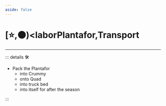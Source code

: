 ```yaml
---
aside: false
---
```

# [⭐,🟠)<laborPlantafor</labor>,<motor>Transport</motor>

---

<!-- =================================================== -->
<!-- =================================================== -->
<!-- =================================================== -->
<!-- =================================================== -->
<!-- =================================================== -->
::: details 🛠

- Pack the Plantafor
    - into Crummy
    - onto Quad
    - into truck bed
    - into itself for after the season

:::

